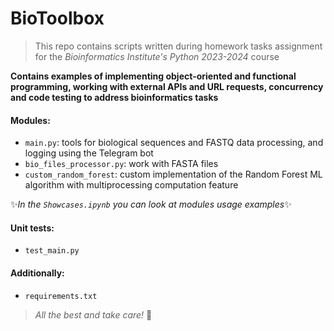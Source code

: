 # BioToolbox

> This repo contains scripts written during homework tasks assignment
> for the *Bioinformatics Institute's Python 2023-2024* course

**Contains examples of implementing object-oriented and functional 
programming, working with external APIs and URL requests, 
concurrency and code testing to address bioinformatics tasks**

#### Modules:
- `main.py`: tools for biological sequences and FASTQ data processing, 
and logging using the Telegram bot
- `bio_files_processor.py`: work with FASTA files
- `custom_random_forest`: custom implementation of the Random Forest ML 
algorithm with multiprocessing computation feature


✨*In the `Showcases.ipynb` you can look at modules usage examples*✨



#### Unit tests:
- `test_main.py`



#### Additionally:
- `requirements.txt`


> *All the best and take care!* 🐍
